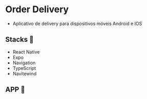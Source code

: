 # Order Delivery
- Aplicativo de delivery para dispositivos móveis Android e IOS

## Stacks :robot:
- React Native
- Expo
- Navigation
- TypeScript
- Navitewind

## APP :iphone: